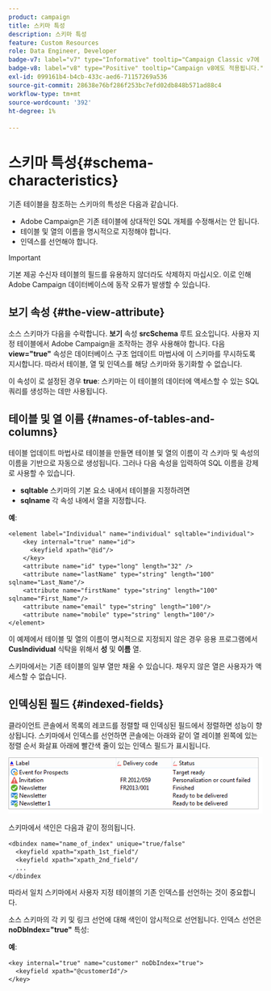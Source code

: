 ```yaml
---
product: campaign
title: 스키마 특성
description: 스키마 특성
feature: Custom Resources
role: Data Engineer, Developer
badge-v7: label="v7" type="Informative" tooltip="Campaign Classic v7에 적용"
badge-v8: label="v8" type="Positive" tooltip="Campaign v8에도 적용됩니다."
exl-id: 099161b4-b4cb-433c-aed6-71157269a536
source-git-commit: 28638e76bf286f253bc7efd02db848b571ad88c4
workflow-type: tm+mt
source-wordcount: '392'
ht-degree: 1%

---
```


# 스키마 특성{#schema-characteristics}



기존 테이블을 참조하는 스키마의 특성은 다음과 같습니다.

* Adobe Campaign은 기존 테이블에 상대적인 SQL 개체를 수정해서는 안 됩니다.
* 테이블 및 열의 이름을 명시적으로 지정해야 합니다.
* 인덱스를 선언해야 합니다.

>[!IMPORTANT]
>
>기본 제공 수신자 테이블의 필드를 유용하지 않더라도 삭제하지 마십시오. 이로 인해 Adobe Campaign 데이터베이스에 동작 오류가 발생할 수 있습니다.

## 보기 속성 {#the-view-attribute}

소스 스키마가 다음을 수락합니다. **보기** 속성 **srcSchema** 루트 요소입니다. 사용자 지정 테이블에서 Adobe Campaign을 조작하는 경우 사용해야 합니다. 다음 **view=&quot;true&quot;** 속성은 데이터베이스 구조 업데이트 마법사에 이 스키마를 무시하도록 지시합니다. 따라서 테이블, 열 및 인덱스를 해당 스키마와 동기화할 수 없습니다.

이 속성이 로 설정된 경우 **true**: 스키마는 이 테이블의 데이터에 액세스할 수 있는 SQL 쿼리를 생성하는 데만 사용됩니다.

## 테이블 및 열 이름 {#names-of-tables-and-columns}

테이블 업데이트 마법사로 테이블을 만들면 테이블 및 열의 이름이 각 스키마 및 속성의 이름을 기반으로 자동으로 생성됩니다. 그러나 다음 속성을 입력하여 SQL 이름을 강제로 사용할 수 있습니다.

* **sqltable** 스키마의 기본 요소 내에서 테이블을 지정하려면
* **sqlname** 각 속성 내에서 열을 지정합니다.

**예**:

```
<element label="Individual" name="individual" sqltable="individual">
    <key internal="true" name="id">
      <keyfield xpath="@id"/>
    </key> 
    <attribute name="id" type="long" length="32" />
    <attribute name="lastName" type="string" length="100" sqlname="Last_Name"/>
    <attribute name="firstName" type="string" length="100" sqlname="First_Name"/>
    <attribute name="email" type="string" length="100"/>
    <attribute name="mobile" type="string" length="100"/>
</element>
```

이 예제에서 테이블 및 열의 이름이 명시적으로 지정되지 않은 경우 응용 프로그램에서 **CusIndividual** 식탁을 위해서 **성** 및 **이름** 열.

스키마에서는 기존 테이블의 일부 열만 채울 수 있습니다. 채우지 않은 열은 사용자가 액세스할 수 없습니다.

## 인덱싱된 필드 {#indexed-fields}

클라이언트 콘솔에서 목록의 레코드를 정렬할 때 인덱싱된 필드에서 정렬하면 성능이 향상됩니다. 스키마에서 인덱스를 선언하면 콘솔에는 아래와 같이 열 레이블 왼쪽에 있는 정렬 순서 화살표 아래에 빨간색 줄이 있는 인덱스 필드가 표시됩니다.

![](assets/s_ncs_integration_mapping_index.png)

스키마에서 색인은 다음과 같이 정의됩니다.

```
<dbindex name="name_of_index" unique="true/false"
  <keyfield xpath="xpath_1st_field"/
  <keyfield xpath="xpath_2nd_field"/
  ...
</dbindex
```

따라서 일치 스키마에서 사용자 지정 테이블의 기존 인덱스를 선언하는 것이 중요합니다.

소스 스키마의 각 키 및 링크 선언에 대해 색인이 암시적으로 선언됩니다. 인덱스 선언은 **noDbIndex=&quot;true&quot;** 특성:

**예**:

```
<key internal="true" name="customer" noDbIndex="true">
  <keyfield xpath="@customerId"/>
</key>
```
